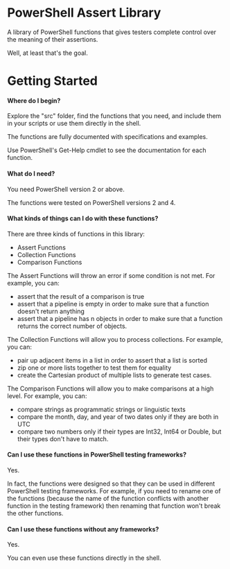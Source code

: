 # PowerShell Assert Library
A library of PowerShell functions that gives testers complete control over the meaning of their assertions.

Well, at least that's the goal.

# Getting Started

#### Where do I begin?
Explore the "src" folder, find the functions that you need, and include them in your scripts or use them directly in the shell.

The functions are fully documented with specifications and examples.

Use PowerShell's Get-Help cmdlet to see the documentation for each function.

#### What do I need?
You need PowerShell version 2 or above.

The functions were tested on PowerShell versions 2 and 4.

#### What kinds of things can I do with these functions?
There are three kinds of functions in this library:
* Assert Functions
* Collection Functions
* Comparison Functions

The Assert Functions will throw an error if some condition is not met. For example, you can:
* assert that the result of a comparison is true
* assert that a pipeline is empty in order to make sure that a function doesn't return anything
* assert that a pipeline has n objects in order to make sure that a function returns the correct number of objects.

The Collection Functions will allow you to process collections. For example, you can:
* pair up adjacent items in a list in order to assert that a list is sorted
* zip one or more lists together to test them for equality
* create the Cartesian product of multiple lists to generate test cases.

The Comparison Functions will allow you to make comparisons at a high level. For example, you can:
* compare strings as programmatic strings or linguistic texts
* compare the month, day, and year of two dates only if they are both in UTC
* compare two numbers only if their types are Int32, Int64 or Double, but their types don't have to match.

#### Can I use these functions in PowerShell testing frameworks?
Yes.

In fact, the functions were designed so that they can be used in different PowerShell testing frameworks. For example, if you need to rename one of the functions (because the name of the function conflicts with another function in the testing framework) then renaming that function won't break the other functions.

#### Can I use these functions without any frameworks?
Yes.

You can even use these functions directly in the shell.
